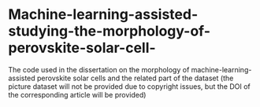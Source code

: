 # Machine-learning-assisted-studying-the-morphology-of-perovskite-solar-cell-
The code used in the dissertation on the morphology of machine-learning-assisted perovskite solar cells and the related part of the dataset (the picture dataset will not be provided due to copyright issues, but the DOI of the corresponding article will be provided)
